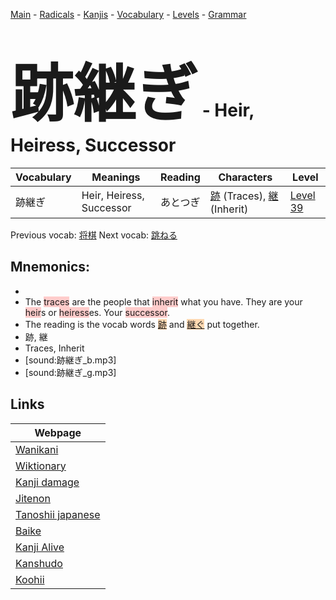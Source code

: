<style> bigfont {font-size: 100px}</style>
[Main](../README.md) -
[Radicals](../radicals.md) -
[Kanjis](../kanjis.md) -
[Vocabulary](../vocabulary.md) -
[Levels](../levels.md) -
[Grammar](../grammar.md)
# <bigfont> 跡継ぎ</bigfont> - Heir, Heiress, Successor 

| Vocabulary | Meanings | Reading | Characters | Level |
| --- | --- | --- | --- | --- |
| 跡継ぎ | Heir, Heiress, Successor | あとつぎ |  [跡](../kanjis/跡.md) (Traces), [継](../kanjis/継.md) (Inherit) | [Level 39](../levels/wk_level39.md) |

Previous vocab: [将棋](将棋.md) Next vocab: [跳ねる](跳ねる.md) 

## Mnemonics:

* 
* The <span style="background-color:#ffcccb"> traces</span> are the people that <span style="background-color:#ffcccb"> inherit</span> what you have. They are your <span style="background-color:#ffcccb"> heir</span>s or <span style="background-color:#ffcccb"> heiress</span>es. Your <span style="background-color:#ffcccb"> successor</span>.
* The reading is the vocab words <span style="background-color:#fed8b1"> [跡](https://jisho.org/search/跡)</span> and <span style="background-color:#fed8b1"> [継ぐ](https://jisho.org/search/継ぐ)</span> put together.
* 跡, 継
* Traces, Inherit
* [sound:跡継ぎ_b.mp3]
* [sound:跡継ぎ_g.mp3]


## Links 

| Webpage |
| --- |
| [Wanikani          ](https://www.wanikani.com/kanji/跡継ぎ) |
| [Wiktionary        ](https://en.wiktionary.org/wiki/跡継ぎ) |
| [Kanji damage      ](http://www.kanjidamage.com/kanji/search?utf8=✓&q=跡継ぎ) |
| [Jitenon           ](https://jitenon.com/kanji/跡継ぎ) |
| [Tanoshii japanese ](https://www.tanoshiijapanese.com/dictionary/kanji.cfm?k=跡継ぎ) |
| [Baike             ](https://baike.baidu.com/item/跡継ぎ) |
| [Kanji Alive       ](https://app.kanjialive.com/跡継ぎ) |
| [Kanshudo          ](https://www.kanshudo.com/searchmn?q=跡継ぎ) |
| [Koohii            ](https://kanji.koohii.com/study/kanji/跡継ぎ) |
